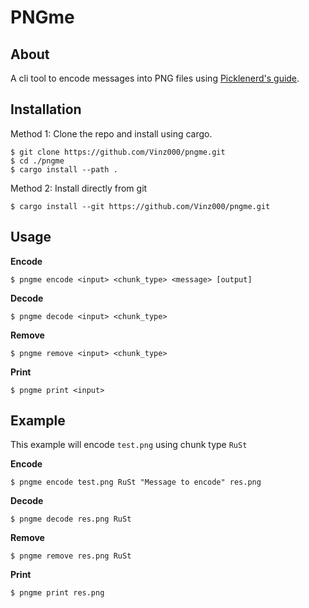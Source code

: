 # PNGme
## About
A cli tool to encode messages into PNG files using [Picklenerd's guide](https://picklenerd.github.io/pngme_book/introduction.html).

## Installation
Method 1: Clone the repo and install using cargo.
```
$ git clone https://github.com/Vinz000/pngme.git
$ cd ./pngme
$ cargo install --path .
```

Method 2: Install directly from git
```
$ cargo install --git https://github.com/Vinz000/pngme.git
```

## Usage
**Encode**
```
$ pngme encode <input> <chunk_type> <message> [output]
```

**Decode**
```
$ pngme decode <input> <chunk_type>
```

**Remove**
```
$ pngme remove <input> <chunk_type>
```

**Print**
```
$ pngme print <input>
```

## Example
This example will encode `test.png` using chunk type `RuSt`

**Encode**
```
$ pngme encode test.png RuSt "Message to encode" res.png
```

**Decode**
```
$ pngme decode res.png RuSt
```

**Remove**
```
$ pngme remove res.png RuSt
```

**Print**
```
$ pngme print res.png
```
